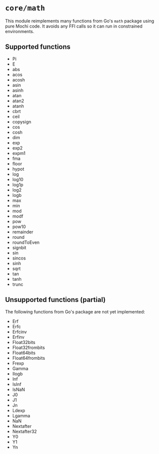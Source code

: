 # `core/math`

This module reimplements many functions from Go's `math` package using pure Mochi code.
It avoids any FFI calls so it can run in constrained environments.

## Supported functions

- Pi
- E
- abs
- acos
- acosh
- asin
- asinh
- atan
- atan2
- atanh
- cbrt
- ceil
- copysign
- cos
- cosh
- dim
- exp
- exp2
- expm1
- fma
- floor
- hypot
- log
- log10
- log1p
- log2
- logb
- max
- min
- mod
- modf
- pow
- pow10
- remainder
- round
- roundToEven
- signbit
- sin
- sincos
- sinh
- sqrt
- tan
- tanh
- trunc

## Unsupported functions (partial)

The following functions from Go's package are not yet implemented:

- Erf
- Erfc
- Erfcinv
- Erfinv
- Float32bits
- Float32frombits
- Float64bits
- Float64frombits
- Frexp
- Gamma
- Ilogb
- Inf
- IsInf
- IsNaN
- J0
- J1
- Jn
- Ldexp
- Lgamma
- NaN
- Nextafter
- Nextafter32
- Y0
- Y1
- Yn

